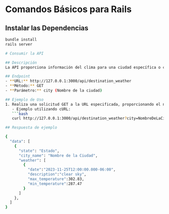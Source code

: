 # Comandos Básicos para Rails

## Instalar las Dependencias
```bash
bundle install
rails server

# Consumir la API

## Descripción
La API proporciona información del clima para una ciudad específica o ciudades similares a tu busqueda.

## Endpoint
- **URL:** http://127.0.0.1:3000/api/destination_weather
- **Método:** GET
- **Parámetro:** city (Nombre de la ciudad)

## Ejemplo de Uso
1. Realiza una solicitud GET a la URL especificada, proporcionando el nombre de la ciudad como parámetro.
   - Ejemplo utilizando cURL:
   ```bash
   curl http://127.0.0.1:3000/api/destination_weather?city=NombreDeLaCiudad

## Respuesta de ejemplo

{
  "data": [
    {
      "state": "Estado",
      "city_name": "Nombre de la Ciudad",
      "weather": [
        {
          "date":"2023-11-25T12:00:00.000-06:00",
          "description":"clear sky",
          "max_temperature":302.83,
          "min_temperature":287.47
        }
      ]
    },
  ]
}
